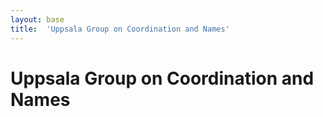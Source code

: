 ```yaml
---
layout: base
title:  'Uppsala Group on Coordination and Names'
---
```


# Uppsala Group on Coordination and Names
